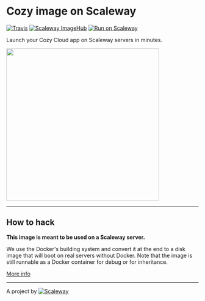 # Cozy image on Scaleway


[![Travis](https://img.shields.io/travis/scaleway-community/scaleway-cozy.svg)](https://travis-ci.org/scaleway-community/scaleway-cozy)
[![Scaleway ImageHub](https://img.shields.io/badge/ImageHub-view-ff69b4.svg)](https://hub.scaleway.com/cozy.html)
[![Run on Scaleway](https://img.shields.io/badge/Scaleway-run-69b4ff.svg)](https://cloud.scaleway.com/#/servers/new?image=bf7ca294-9e64-41e5-8f79-6afd4e77afa5)

Launch your Cozy Cloud app on Scaleway servers in minutes.


<img src="https://cozy.io/en/images/logo-cozy.png" width="400px" />

---

## How to hack

**This image is meant to be used on a Scaleway server.**

We use the Docker's building system and convert it at the end to a disk image that will boot on real servers without Docker. Note that the image is still runnable as a Docker container for debug or for inheritance.

[More info](https://github.com/scaleway/image-builder)

---

A project by [![Scaleway](https://avatars1.githubusercontent.com/u/5185491?v=3&s=42)](https://www.scaleway.com/)
